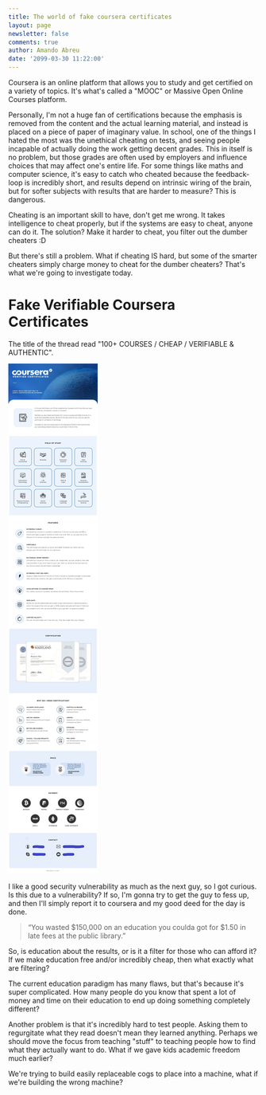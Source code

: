 ```yaml
---
title: The world of fake coursera certificates
layout: page
newsletter: false
comments: true
author: Amando Abreu
date: '2099-03-30 11:22:00'
---
```

Coursera is an online platform that allows you to study and get certified on a variety of topics. It's what's called a "MOOC" or Massive Open Online Courses platform.

Personally, I'm not a huge fan of certifications because the emphasis is removed from the content and the actual learning material, and instead is placed on a piece of paper of imaginary value. In school, one of the things I hated the most was the unethical cheating on tests, and seeing people incapable of actually doing the work getting decent grades. This in itself is no problem, but those grades are often used by employers and influence choices that may affect one's entire life. For some things like maths and computer science, it's easy to catch who cheated because the feedback-loop is incredibly short, and results depend on intrinsic wiring of the brain, but for softer subjects with results that are harder to measure? This is dangerous.

Cheating is an important skill to have, don't get me wrong. It takes intelligence to cheat properly, but if the systems are easy to cheat, anyone can do it. The solution? Make it harder to cheat, you filter out the dumber cheaters :D

But there's still a problem. What if cheating IS hard, but some of the smarter cheaters simply charge money to cheat for the dumber cheaters? That's what we're going to investigate today.

# Fake Verifiable Coursera Certificates

The title of the thread read "100+ COURSES / CHEAP / VERIFIABLE & AUTHENTIC". 

![](/assets/images/posts/coursera.jpg)

I like a good security vulnerability as much as the next guy, so I got curious. Is this due to a vulnerability? If so, I'm gonna try to get the guy to fess up, and then I'll simply report it to coursera and my good deed for the day is done.







> “You wasted $150,000 on an education you coulda got for $1.50 in late fees at the public library.”

So, is education about the results, or is it a filter for those who can afford it? If we make education free and/or incredibly cheap, then what exactly what are filtering?



The current education paradigm has many flaws, but that's because it's super complicated. How many people do you know that spent a lot of money and time on their education to end up doing something completely different?

Another problem is that it's incredibly hard to test people. Asking them to regurgitate what they read doesn't mean they learned anything. Perhaps we should move the focus from teaching "stuff" to teaching people how to find what they actually want to do. What if we gave kids academic freedom much earlier? 

We're trying to build easily replaceable cogs to place into a machine, what if we're building the wrong machine?
